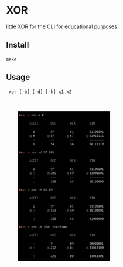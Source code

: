 # XOR

little XOR for the CLI for educational purposes

## Install

    make

## Usage

     xor [-b] [-d] [-h] x1 x2

<img src="/xor.png" alt="xor" style="width:50%;height:auto;margin:2rem;">
